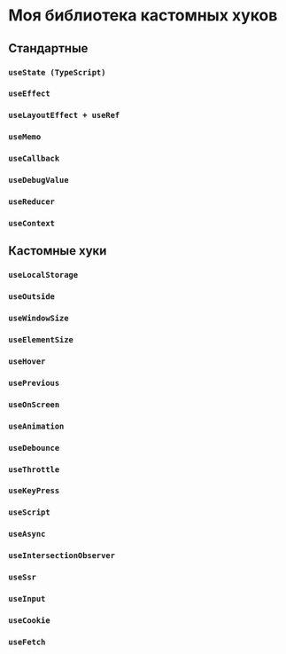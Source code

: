 # Моя библиотека кастомных хуков

## Стандартные

### `useState (TypeScript)`
### `useEffect`
### `useLayoutEffect + useRef`
### `useMemo`
### `useCallback`
### `useDebugValue`
### `useReducer`
### `useContext`

## Кастомные хуки

### `useLocalStorage`
### `useOutside`
### `useWindowSize`
### `useElementSize`
### `useHover`
### `usePrevious`
### `useOnScreen`
### `useAnimation`
### `useDebounce`
### `useThrottle`
### `useKeyPress`
### `useScript`
### `useAsync`
### `useIntersectionObserver`
### `useSsr`
### `useInput`
### `useCookie`
### `useFetch`